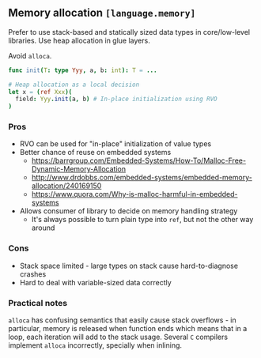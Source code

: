 ## Memory allocation `[language.memory]`

Prefer to use stack-based and statically sized data types in core/low-level libraries.
Use heap allocation in glue layers.

Avoid `alloca`.

```nim
func init(T: type Yyy, a, b: int): T = ...

# Heap allocation as a local decision
let x = (ref Xxx)(
  field: Yyy.init(a, b) # In-place initialization using RVO
)
```

### Pros

* RVO can be used for "in-place" initialization of value types
* Better chance of reuse on embedded systems
  * https://barrgroup.com/Embedded-Systems/How-To/Malloc-Free-Dynamic-Memory-Allocation
  * http://www.drdobbs.com/embedded-systems/embedded-memory-allocation/240169150
  * https://www.quora.com/Why-is-malloc-harmful-in-embedded-systems
* Allows consumer of library to decide on memory handling strategy
    * It's always possible to turn plain type into `ref`, but not the other way around

### Cons

* Stack space limited - large types on stack cause hard-to-diagnose crashes
* Hard to deal with variable-sized data correctly

### Practical notes

`alloca` has confusing semantics that easily cause stack overflows - in particular, memory is released when function ends which means that in a loop, each iteration will add to the stack usage. Several `C` compilers implement `alloca` incorrectly, specially when inlining.

